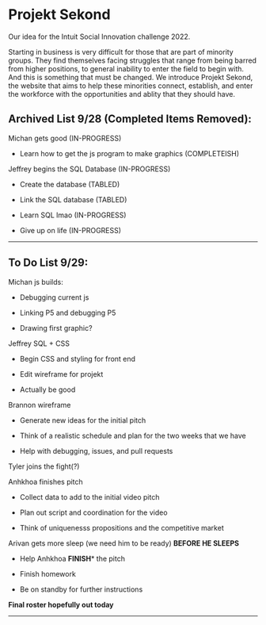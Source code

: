 # Projekt Sekond
Our idea for the Intuit Social Innovation challenge 2022.

Starting in business is very difficult for those that are part of minority groups. They find themselves facing struggles that range from being barred from higher positions, to general inability to enter the field to begin with. And this is something that must be changed. We introduce Projekt Sekond, the website that aims to help these minorities connect, establish, and enter the workforce with the opportunities and ablity that they should have.

## Archived List 9/28 (Completed Items Removed):

Michan gets good (IN-PROGRESS)
    
- Learn how to get the js program to make graphics (COMPLETEISH)
    
Jeffrey begins the SQL Database (IN-PROGRESS)

- Create the database (TABLED)
    
- Link the SQL database (TABLED)
    
- Learn SQL lmao (IN-PROGRESS)
    
- Give up on life (IN-PROGRESS)

---

## To Do List 9/29:

Michan js builds:

- Debugging current js
        
- Linking P5 and debugging P5
        
- Drawing first graphic?
        
Jeffrey SQL + CSS
        
- Begin CSS and styling for front end
        
- Edit wireframe for projekt
        
- Actually be good
        
Brannon wireframe

- Generate new ideas for the initial pitch
        
- Think of a realistic schedule and plan for the two weeks that we have
        
- Help with debugging, issues, and pull requests
        
Tyler joins the fight(?)

Anhkhoa finishes pitch

- Collect data to add to the initial video pitch
        
- Plan out script and coordination for the video
        
- Think of uniquenesss propositions and the competitive market
        
Arivan gets more sleep (we need him to be ready) **BEFORE HE SLEEPS**

- Help Anhkhoa **FINISH*** the pitch

- Finish homework

- Be on standby for further instructions

**Final roster hopefully out today**

---
